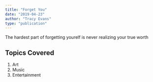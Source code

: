 ```yaml
---
title: "Forget You"
date: "2019-04-23"
author: "Tracy Evans"
type: "publication"
---
```


The hardest part of forgetting yourelf is never realizing your true worth

## Topics Covered
1. Art
2. Music
3. Entertainment

